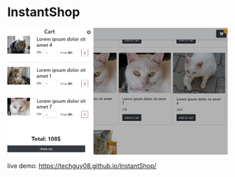 # InstantShop

![Design preview for InstantShop](./public/preview.JPG)

live demo: https://techguy08.github.io/InstantShop/